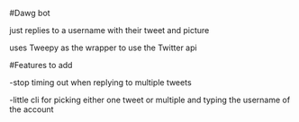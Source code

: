 #Dawg bot

just replies to a username with their tweet and picture

uses Tweepy as the wrapper to use the Twitter api

#Features to add

-stop timing out when replying to multiple tweets

-little cli for picking either one tweet or multiple and typing the username of the account